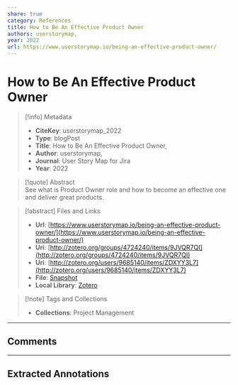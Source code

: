 ```yaml
---  
share: true  
category: References  
title: How to Be An Effective Product Owner  
authors: userstorymap,  
year: 2022  
url: https://www.userstorymap.io/being-an-effective-product-owner/  
---  
```

  
# How to Be An Effective Product Owner  
  
> [!info] Metadata  
> - **CiteKey**: userstorymap_2022  
> - **Type**: blogPost  
> - **Title**: How to Be An Effective Product Owner,   
> - **Author**: userstorymap,  
> - **Journal**: User Story Map for Jira   
> - **Year**: 2022   
  
> [!quote] Abstract  
> See what is Product Owner role and how to become an effective one and deliver great products.  
  
> [!abstract] Files and Links  
> - **Url**: [https://www.userstorymap.io/being-an-effective-product-owner/](https://www.userstorymap.io/being-an-effective-product-owner/)  
> - **Uri**: [http://zotero.org/groups/4724240/items/9JVQR7QI](http://zotero.org/groups/4724240/items/9JVQR7QI)  
> - **Uri**: [http://zotero.org/users/9685140/items/ZDXYY3L7](http://zotero.org/users/9685140/items/ZDXYY3L7)  
> - **File**: [Snapshot](file:///Users/jan/Zotero/storage/BPQZKMNM/being-an-effective-product-owner.html)  
> - **Local Library**: [Zotero]((zotero://select/library/items/ZDXYY3L7))  
  
> [!note] Tags and Collections  
> - **Collections**: Project Management  
  
----  
  
## Comments  
  
  
  
----  
  
## Extracted Annotations  
  
